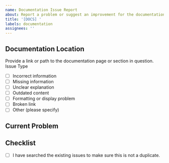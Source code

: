 ```yaml
---
name: Documentation Issue Report
about: Report a problem or suggest an improvement for the documentation
title: '[DOCS] '
labels: documentation
assignees: ''
---
```

## Documentation Location
Provide a link or path to the documentation page or section in question.
Issue Type

- [ ] Incorrect information
- [ ] Missing information
- [ ] Unclear explanation
- [ ] Outdated content
- [ ] Formatting or display problem
- [ ] Broken link
- [ ] Other (please specify)

## Current Problem

<!--
Describe the issue with the current documentation. Be as specific as possible.
Suggested Improvement
If you have a suggestion for how to fix or improve the documentation, please describe it here.
Additional Context
Provide any additional context that might be helpful, such as:
-->

## Checklist
- [ ] I have searched the existing issues to make sure this is not a duplicate.
